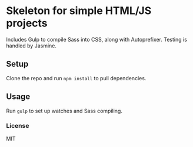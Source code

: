# Skeleton for simple HTML/JS projects

Includes Gulp to compile Sass into CSS, along with Autoprefixer. Testing is handled by Jasmine.

## Setup

Clone the repo and run `npm install` to pull dependencies.

## Usage

Run `gulp` to set up watches and Sass compiling.

### License

MIT